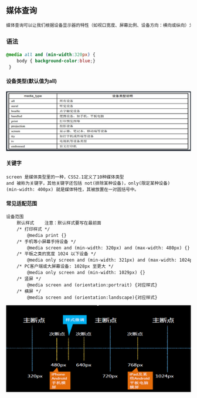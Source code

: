 

## 媒体查询

```txt
媒体查询可以让我们根据设备显示器的特性（如视口宽度、屏幕比例、设备方向：横向或纵向）为其设定CSS样式，媒体查询由媒体类型和一个或多个检测媒体特性的条件表达式组成。媒体查询中可用于检测的媒体特性有 width 、 height 和 color （等）。使用媒体查询，可以在不改变页面内容的情况下，为特定的一些输出设备定制显示效果。
```

### 语法

```css
@media all and (min-width:320px) { 
	body { background-color:blue;}
 }
```

#### 设备类型(默认值为all)

![](./img/31.png)



#### 关键字

```
screen 是媒体类型里的一种，CSS2.1定义了10种媒体类型
and 被称为关键字，其他关键字还包括 not(排除某种设备)，only(限定某种设备)
(min-width: 400px) 就是媒体特性，其被放置在一对圆括号中。
```

#### 常见适配范围

```txt
设备范围
	默认样式    注意：默认样式要写在最前面
	/* 打印样式 */
		@media print {}
	/* 手机等小屏幕手持设备 */
		@media screen and (min-width: 320px) and (max-width: 480px) {}
	/* 平板之类的宽度 1024 以下设备 */
		@media only screen and (min-width: 321px) and (max-width: 1024px) {}
	/* PC客户端或大屏幕设备: 1028px 至更大 */
		@media only screen and (min-width: 1029px) {}
	/* 竖屏 */
		@media screen and (orientation:portrait) {对应样式}
	/* 横屏 */
		@media screen and (orientation:landscape){对应样式}
```



![](./img/32.png)